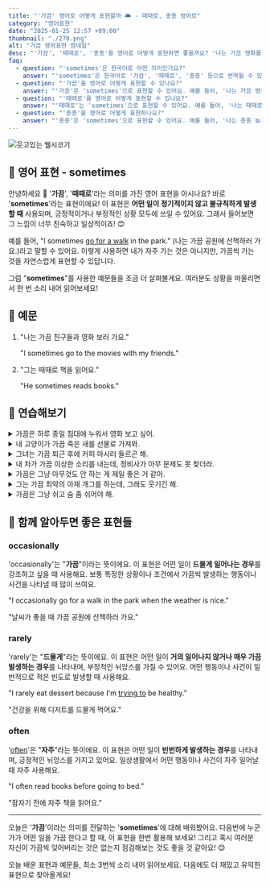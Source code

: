```yaml
---
title: "'가끔' 영어로 어떻게 표현할까 🌥️ - 때때로, 종종 영어로"
category: "영어표현"
date: "2025-01-25 12:57 +09:00"
thumbnail: "./270.png"
alt: "가끔 영어표현 썸네일"
desc: "'가끔', '때때로', '종종'을 영어로 어떻게 표현하면 좋을까요? '나는 가끔 영화를 봐'는 'I watch movies sometimes'로 말할 수 있어요. '나는 때때로 친구들과 여행을 가'는 'I travel with my friends sometimes'로 표현할 수 있어요. '나는 종종 늦게 자'는 'I go to bed late sometimes'로 영어로 표현하는 법을 배워봅시다. 다양한 예문을 통해서 연습하고 본인의 표현으로 만들어 보세요."
faq:
  - question: "'sometimes'은 한국어로 어떤 의미인가요?"
    answer: "'sometimes'은 한국어로 '가끔', '때때로', '종종' 등으로 번역될 수 있습니다. 어떤 일이 특정한 빈도로 발생할 때 사용해요."
  - question: "'가끔'을 영어로 어떻게 표현할 수 있나요?"
    answer: "'가끔'은 'sometimes'으로 표현할 수 있어요. 예를 들어, '나는 가끔 영화를 봐'는 'I watch movies sometimes'로 말할 수 있어요."
  - question: "'때때로'를 영어로 어떻게 표현할 수 있나요?"
    answer: "'때때로'는 'sometimes'으로 표현할 수 있어요. 예를 들어, '나는 때때로 친구들과 여행을 가'는 'I travel with my friends sometimes'로 말할 수 있어요."
  - question: "'종종'을 영어로 어떻게 표현하나요?"
    answer: "'종종'은 'sometimes'으로 표현할 수 있어요. 예를 들어, '나는 종종 늦게 자'는 'I go to bed late sometimes'로 표현할 수 있어요."
---
```


![웃고있는 웰시코기](./270-1.jpg)

## 🌟 영어 표현 - sometimes

안녕하세요 👋 '**가끔**', '**때때로**'라는 의미를 가진 영어 표현을 아시나요? 바로 '**sometimes**'라는 표현이에요! 이 표현은 **어떤 일이 정기적이지 않고 불규칙하게 발생할 때** 사용되며, 긍정적이거나 부정적인 상황 모두에 쓰일 수 있어요. 그래서 들어보면 그 느낌이 너무 친숙하고 일상적이죠! 😊

<script async src="https://pagead2.googlesyndication.com/pagead/js/adsbygoogle.js?client=ca-pub-1465612013356152"
     crossorigin="anonymous"></script>
<!-- engple-horizontal-ad -->

<ins class="adsbygoogle"
     style="display:block"
     data-ad-client="ca-pub-1465612013356152"
     data-ad-slot="2106896038"
     data-ad-format="auto"
     data-full-width-responsive="true"></ins>

<script>
     (adsbygoogle = window.adsbygoogle || []).push({});
</script>

예를 들어, "I sometimes [go for a walk](/blog/in-english/033.for-a-walk-on-a-walk/) in the park." (나는 가끔 공원에 산책하러 가요.)라고 말할 수 있어요. 이렇게 사용하면 내가 자주 가는 것은 아니지만, 가끔씩 가는 것을 자연스럽게 표현할 수 있답니다.

그럼 "**sometimes**"를 사용한 예문들을 조금 더 살펴볼게요. 여러분도 상황을 떠올리면서 한 번 소리 내어 읽어보세요!

## 📖 예문

1. "나는 가끔 친구들과 영화 보러 가요."

   "I sometimes go to the movies with my friends."

2. "그는 때때로 책을 읽어요."

   "He sometimes reads books."

## 💬 연습해보기

<details>
<summary>가끔은 하루 종일 침대에 누워서 영화 보고 싶어.</summary>
<span>Sometimes I just want to stay in bed all day and watch movies.</span>
</details>

<details>
<summary>내 고양이가 가끔 죽은 새를 선물로 가져와.</summary>
<span>My cat sometimes brings me dead birds as presents.</span>
</details>

<details>
<summary>그녀는 가끔 퇴근 후에 커피 마시러 들르곤 해.</summary>
<span>She sometimes stops by after work for coffee and a chat.</span>
</details>

<details>
<summary>내 차가 가끔 이상한 소리를 내는데, 정비사가 아무 문제도 못 찾더라.</summary>
<span>My car sometimes makes this <a href="/blog/in-english/296.weird/">weird</a> noise, but the mechanic can't find anything wrong.</span>
</details>

<details>
<summary>가끔은 그냥 아무것도 안 하는 게 제일 좋은 거 같아.</summary>
<span>Sometimes the best thing to do is just nothing at all.</span>
</details>

<details>
<summary>그는 가끔 최악의 아재 개그를 하는데, 그래도 웃기긴 해.</summary>
<span>He sometimes tells the worst dad jokes, but they make me <a href="/blog/in-english/321.laugh/">laugh</a> anyway.</span>
</details>

<details>
<summary>가끔은 그냥 쉬고 숨 좀 쉬어야 해.</summary>
<span>Sometimes you just need to <a href="/blog/in-english/202.take-a-break/">take a break</a> and breathe.</span>
</details>

## 🤝 함께 알아두면 좋은 표현들

### occasionally

'occasionally'는 "**가끔**"이라는 뜻이에요. 이 표현은 어떤 일이 **드물게 일어나는 경우**를 강조하고 싶을 때 사용해요. 보통 특정한 상황이나 조건에서 가끔씩 발생하는 행동이나 사건을 나타낼 때 많이 쓰여요.

"I occasionally go for a walk in the park when the weather is nice."

"날씨가 좋을 때 가끔 공원에 산책하러 가요."

### rarely

'rarely'는 "**드물게**"라는 뜻이에요. 이 표현은 어떤 일이 **거의 일어나지 않거나 매우 가끔 발생하는 경우**를 나타내며, 부정적인 뉘앙스를 가질 수 있어요. 어떤 행동이나 사건이 일반적으로 적은 빈도로 발생할 때 사용해요.

"I rarely eat dessert because I'm [trying to](/blog/in-english/117.try-to/) be healthy."

"건강을 위해 디저트를 드물게 먹어요."

### often

'[often](/blog/in-english/326.often/)'은 "**자주**"라는 뜻이에요. 이 표현은 어떤 일이 **빈번하게 발생하는 경우**를 나타내며, 긍정적인 뉘앙스를 가지고 있어요. 일상생활에서 어떤 행동이나 사건이 자주 일어날 때 자주 사용해요.

"I often read books before going to bed."

"잠자기 전에 자주 책을 읽어요."

---

오늘은 '**가끔**'이라는 의미를 전달하는 '**sometimes**'에 대해 배워봤어요. 다음번에 누군가가 어떤 일을 가끔 한다고 할 때, 이 표현을 한번 활용해 보세요! 그리고 혹시 여러분 자신이 가끔씩 잊어버리는 것은 없는지 점검해보는 것도 좋을 것 같아요! 😊

오늘 배운 표현과 예문들, 최소 3번씩 소리 내어 읽어보세요. 다음에도 더 재밌고 유익한 표현으로 찾아올게요!
